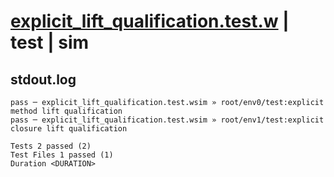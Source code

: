 # [explicit_lift_qualification.test.w](../../../../../examples/tests/valid/explicit_lift_qualification.test.w) | test | sim

## stdout.log
```log
pass ─ explicit_lift_qualification.test.wsim » root/env0/test:explicit method lift qualification 
pass ─ explicit_lift_qualification.test.wsim » root/env1/test:explicit closure lift qualification
 
Tests 2 passed (2)
Test Files 1 passed (1)
Duration <DURATION>
```


